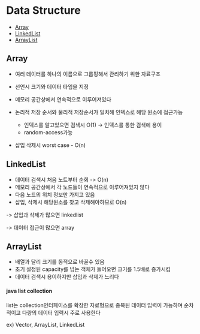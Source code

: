 # Data Structure


- [Array](#Array)
- [LinkedList](#LinkedList)
- [ArrayList](#ArrayList)

## Array

* 여러 데이터를 하나의 이름으로 그룹핑해서 관리하기 위한 자료구조
* 선언시 크기와 데이터 타입을 지정
* 메모리 공간상에서 연속적으로 이루어져있다
* 논리적 저장 순서와 물리적 저장순서가 일치해 인덱스로 해당 원소에 접근가능

  * 인덱스를 알고있으면 검색시 O(1) -> 인덱스를 통한 검색에 용이
  * random-access가능
* 삽입 삭제시 worst case - O(n)


## LinkedList

* 데이터 검색시 처음 노트부터 순회 -> O(n)
* 메모리 공간상에서 각 노드들이 연속적으로 이루어져있지 않다
* 다음 노드의 위치 정보만 가지고 있음
* 삽입, 삭제시 해당원소를 찾고 삭제해야하므로 O(n)

-> 삽입과 삭제가 많으면 linkedlist

-> 데이터 접근이 많으면 array


## ArrayList
* 배열과 달리 크기를 동적으로 바꿀수 있음
* 초기 설정된 capacity를 넘는 객체가 들어오면 크기를 1.5배로 증가시킴
* 데이터 검색시 용이하지만 삽입과 삭제가 느리다
#### java list collection

list는 collection인터페이스를 확장한 자료형으로 중복된 데이터 입력이 가능하며 순차적이고 다량의 데이터 입력시 주로 사용한다

ex) Vector, ArrayList, LinkedList
